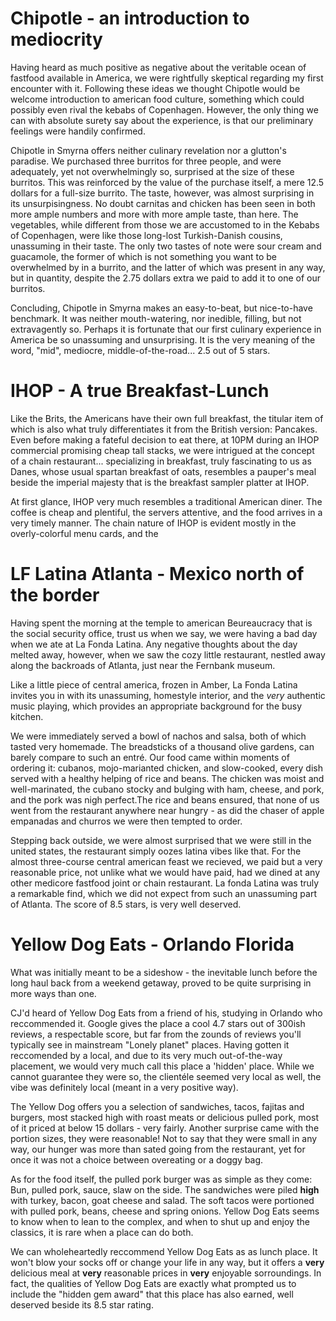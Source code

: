 # Chipotle - an introduction to mediocrity

Having heard as much positive as negative about the veritable ocean of fastfood available in America, we were rightfully skeptical regarding my first encounter with it. Following these ideas we thought Chipotle would be welcome introduction to american food culture, something which could possibly even rival the kebabs of Copenhagen. However, the only thing we can with absolute surety say about the experience, is that our preliminary feelings were handily confirmed.

Chipotle in Smyrna offers neither culinary revelation nor a glutton's paradise. We purchased three burritos for three people, and were adequately, yet not overwhelmingly so, surprised at the size of these burritos. This was reinforced by the value of the purchase itself, a mere 12.5 dollars for a full-size burrito. The taste, however, was almost surprising in its unsurpisingness. No doubt carnitas and chicken has been seen in both more ample numbers and more with more ample taste, than here. The vegetables, while different from those we are accustomed to in the Kebabs of Copenhagen, were like those long-lost Turkish-Danish cousins, unassuming in their taste. The only two tastes of note were sour cream and guacamole, the former of which is not something you want to be overwhelmed by in a burrito, and the latter of which was present in any way, but in quantity, despite the 2.75 dollars extra we paid to add it to one of our burritos.

Concluding, Chipotle in Smyrna makes an easy-to-beat, but nice-to-have benchmark. It was neither mouth-watering, nor inedible, filling, but not extravagently so. Perhaps it is fortunate that our first culinary experience in America be so unassuming and unsurprising. It is the very meaning of the word, "mid", mediocre, middle-of-the-road... 2.5 out of 5 stars.


# IHOP - A true Breakfast-Lunch

Like the Brits, the Americans have their own full breakfast, the titular item of which is also what truly differentiates it from the British version: Pancakes. Even before making a fateful decision to eat there, at 10PM during an IHOP commercial promising cheap tall stacks, we were intrigued at the concept of a  chain restaurant... specializing in breakfast, truly fascinating to us as Danes, whose usual spartan breakfast of oats, resembles a pauper's meal beside the imperial majesty that is the breakfast sampler platter at IHOP.

At first glance, IHOP very much resembles a traditional American diner. The coffee is cheap and plentiful, the servers attentive, and the food arrives in a very timely manner. The chain nature of IHOP is evident mostly in the overly-colorful menu cards, and the  

# LF Latina Atlanta - Mexico north of the border

Having spent the morning at the temple to american Beureaucracy that is the social security office, trust us when we say, we were having a bad day when we ate at La Fonda Latina. Any negative thoughts about the day melted away, however, when we saw the cozy little restaurant, nestled away along the backroads of Atlanta, just near the Fernbank museum.

Like a little piece of central america, frozen in Amber, La Fonda Latina invites you in with its unassuming, homestyle interior, and the *very* authentic music playing, which provides an appropriate background for the busy kitchen.

We were immediately served a bowl of nachos and salsa, both of which tasted very homemade. The breadsticks of a thousand olive gardens, can barely compare to such an entré. Our food came within moments of ordering it: cubanos, mojo-marianted chicken, and slow-cooked, every dish served with a healthy helping of rice and beans. The chicken was moist and well-marinated, the cubano stocky and bulging with ham, cheese, and pork, and the pork was nigh perfect.The rice and beans ensured, that none of us went from the restaurant anywhere near hungry - as did the chaser of apple empanadas and churros we were then tempted to order.

Stepping back outside, we were almost surprised that we were still in the united states, the restaurant simply oozes latina vibes like that. For the almost three-course central american feast we recieved, we paid but a very reasonable price, not unlike what we would have paid, had we dined at any other medicore fastfood joint or chain restaurant. La fonda Latina was truly a remarkable find, which we did not expect from such an unassuming part of Atlanta. The score of 8.5 stars, is very well deserved. 

# Yellow Dog Eats - Orlando Florida

What was initially meant to be a sideshow - the inevitable lunch before the long haul back from a weekend getaway, proved to be quite surprising in more ways than one.

CJ'd heard of Yellow Dog Eats from a friend of his, studying in Orlando who reccommended it. Google gives the place a cool 4.7 stars out of 300ish reviews, a respectable score, but far from the zounds of reviews you'll typically see in mainstream "Lonely planet" places. Having gotten it reccomended by a local, and due to its very much out-of-the-way placement, we would very much call this place a 'hidden' place. While we cannot guarantee they were so, the clientéle seemed very local as well, the vibe was definitely local (meant in a very positive way).

The Yellow Dog offers you a selection of sandwiches, tacos, fajitas and burgers, most stacked high with roast meats or delicious pulled pork, most of it priced at below 15 dollars - very fairly. Another surprise came with the portion sizes, they were reasonable! Not to say that they were small in any way, our hunger was more than sated going from the restaurant, yet for once it was not a choice between overeating or a doggy bag. 

As for the food itself, the pulled pork burger was as simple as they come: Bun, pulled pork, sauce, slaw on the side. The sandwiches were piled **high** with turkey, bacon, goat cheese and salad. The soft tacos were portioned with pulled pork, beans, cheese and spring onions. Yellow Dog Eats seems to know when to lean to the complex, and when to shut up and enjoy the classics, it is rare when a place can do both. 

We can wholeheartedly reccommend Yellow Dog Eats as as lunch place. It won't blow your socks off or change your life in any way, but it offers a **very** delicious meal at **very** reasonable prices in **very** enjoyable sorroundings. In fact, the qualities of Yellow Dog Eats are exactly what prompted us to include the "hidden gem award" that this place has also earned, well deserved beside its 8.5 star rating.